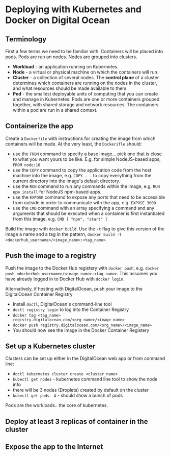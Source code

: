 # Deploying with Kubernetes and Docker on Digital Ocean

## Terminology

First a few terms we need to be familiar with. Containers will be placed into pods. Pods are run on nodes. Nodes are grouped into clusters.

- **Workload** - an application running on Kubernetes.
- **Node** - a virtual or physical machine on which the containers will run.
- **Cluster** - a collection of several nodes.  The **control plane** of a cluster determines which containers are running on the nodes in the cluster, and what resources should be made available to them.
- **Pod** - the smallest deployable units of computing that you can create and manage in Kubernetes. Pods are one or more containers grouped together, with shared storage and network resources. The containers within a pod are run in a shared context.

## Containerize the app

Create a `Dockerfile` with instructions for creating the image from which containers will be made. At the very least, the `Dockerifle` should:

- use the `FROM` command to specify a base image... pick one that is close to what you want yours to be like. E.g. for simple NodeJS-based apps, `FROM node:16`
- use the `COPY` command to copy the application code from the host machine into the image, e.g. `COPY . .` to copy everything from the current directory into the image's default directory.
- use the `RUN` command to run any commands within the image, e.g. `RUN npm install` for NodeJS npm-based apps.
- use the `EXPOSE` command to expose any ports that need to be accessible from outside in order to communicate with the app, e.g. `EXPOSE 3000`
- use the `CMD` command with an array specifying a command and any arguments that should be executed when a container is first instantiated from this image, e.g. `CMD [ "npm", "start" ]`

Build the image with `docker build`. Use the `-t` flag to give this version of the image a name and a tag in the pattern, `docker build -t <dockerhub_username>/<image_name>:<tag_name>`.

## Push the image to a registry

Push the image to the Docker Hub registery with `docker push`, e.g. `docker push <dockerhub_username>/<image_name>:<tag_name>`. This assumes you have already logged in to Docker Hub with `docker login`.

Alternatively, if hosting with DigitalOcean, push your image to the DigitalOcean Container Registry

- Install `doctl`, DigitalOcean's command-line tool
- `doctl registry login` to log into the Container Registry
- `docker tag <tag_name> registry.digitalocean.com/<org_name>/<image_name>`
- `docker push registry.digitalocean.com/<org_name>/<image_name>`
- You should now see the image in the Docker Container Registery

## Set up a Kubernetes cluster

Clusters can be set up either in the DigitalOcean web app or from command line:

- `doctl kubernetes cluster create <cluster_name>`
- `kubectl get nodes` - kubernetes command line tool to show the node info
- there will be 3 nodes (Droplets) created by default on the cluster
- `kubectl get pods -A` - should show a bunch of pods

Pods are the workloads.. the core of kubernetes.

## Deploy at least 3 replicas of container in the cluster

## Expose the app to the Internet
